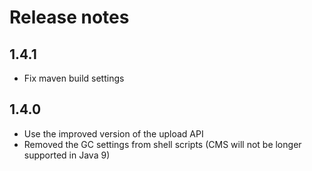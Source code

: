 # Release notes

## 1.4.1

* Fix maven build settings

## 1.4.0

* Use the improved version of the upload API
* Removed the GC settings from shell scripts (CMS will not be longer supported in Java 9)